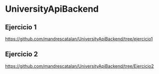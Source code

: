# UniversityApiBackend
## Ejercicio 1 
https://github.com/mandrescatalan/UniversityApiBackend/tree/ejercicio1
## Ejercicio 2
https://github.com/mandrescatalan/UniversityApiBackend/tree/Ejercicio2
